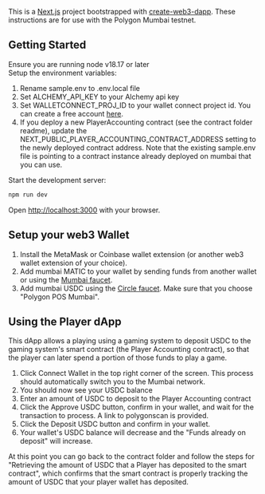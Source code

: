 This is a [Next.js](https://nextjs.org/) project bootstrapped with [create-web3-dapp](https://www.alchemy.com/create-web3-dapp).  These instructions are for use with the Polygon Mumbai testnet.

## Getting Started
Ensure you are running node v18.17 or later  
Setup the environment variables:
1) Rename sample.env to .env.local file
2) Set ALCHEMY_API_KEY to your Alchemy api key
3) Set WALLETCONNECT_PROJ_ID to your wallet connect project id.  You can create a free account [here](https://cloud.walletconnect.com/).
4) If you deploy a  new PlayerAccounting contract (see the contract  folder readme), update the NEXT_PUBLIC_PLAYER_ACCOUNTING_CONTRACT_ADDRESS setting to the newly deployed contract address.  Note that the existing sample.env file is pointing to a contract instance already deployed on mumbai that you can use.

Start the development server:

```bash
npm run dev
```

Open [http://localhost:3000](http://localhost:3000) with your browser.


## Setup your web3 Wallet
1) Install the MetaMask or Coinbase wallet extension (or another web3 wallet extension of your choice).
2) Add mumbai MATIC to your wallet by sending funds from another wallet or using the [Mumbai faucet](https://mumbaifaucet.com/).
3) Add mumbai USDC using the [Circle faucet](https://faucet.circle.com/).  Make sure that you choose "Polygon POS Mumbai".

## Using the Player dApp
This dApp allows a playing using a gaming system to deposit USDC to the gaming system's smart contract (the Player Accounting contract), so that the player can later spend a portion of those funds to play a game.

1) Click Connect Wallet in the top right corner of the screen.  This process should automatically switch you to the Mumbai network.
2) You should now see your USDC balance
3) Enter an amount of USDC to deposit to the Player Accounting contract
4) Click the Approve USDC button, confirm in your wallet, and wait for the transaction to process.  A link to polygonscan is provided.
5) Click the Deposit USDC button and confirm in your wallet.
6) Your wallet's USDC balance will decrease and the "Funds already on deposit" will increase.

At this point you can go back to the contract folder and follow the steps for "Retrieving the amount of USDC that a Player has deposited to the smart contract", which confirms that the smart contract is properly tracking the amount of USDC that your player wallet has deposited.
